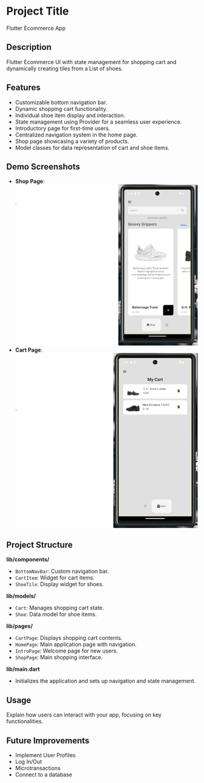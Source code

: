# Project Title
Flutter Ecommerce App

## Description
Flutter Ecommerce UI with state management for shopping cart and dynamically creating tiles from a List of shoes.

## Features
- Customizable bottom navigation bar.
- Dynamic shopping cart functionality.
- Individual shoe item display and interaction.
- State management using Provider for a seamless user experience.
- Introductory page for first-time users.
- Centralized navigation system in the home page.
- Shop page showcasing a variety of products.
- Model classes for data representation of cart and shoe items.

## Demo Screenshots
- **Shop Page**: ![Shop Page](https://github.com/18leaf/flutter_ecommerce/blob/main/lib/images/shop_page.png)
- **Cart Page**: ![Cart Page](https://github.com/18leaf/flutter_ecommerce/blob/main/lib/images/cart_page.png)


## Project Structure
**lib/components/**
- `BottomNavBar`: Custom navigation bar.
- `CartItem`: Widget for cart items.
- `ShoeTile`: Display widget for shoes.

**lib/models/**
- `Cart`: Manages shopping cart state.
- `Shoe`: Data model for shoe items.

**lib/pages/**
- `CartPage`: Displays shopping cart contents.
- `HomePage`: Main application page with navigation.
- `IntroPage`: Welcome page for new users.
- `ShopPage`: Main shopping interface.

**lib/main.dart**
- Initializes the application and sets up navigation and state management.

## Usage
Explain how users can interact with your app, focusing on key functionalities.


## Future Improvements
- Implement User Profiles
- Log In/Out
- Microtransactions
- Connect to a database
